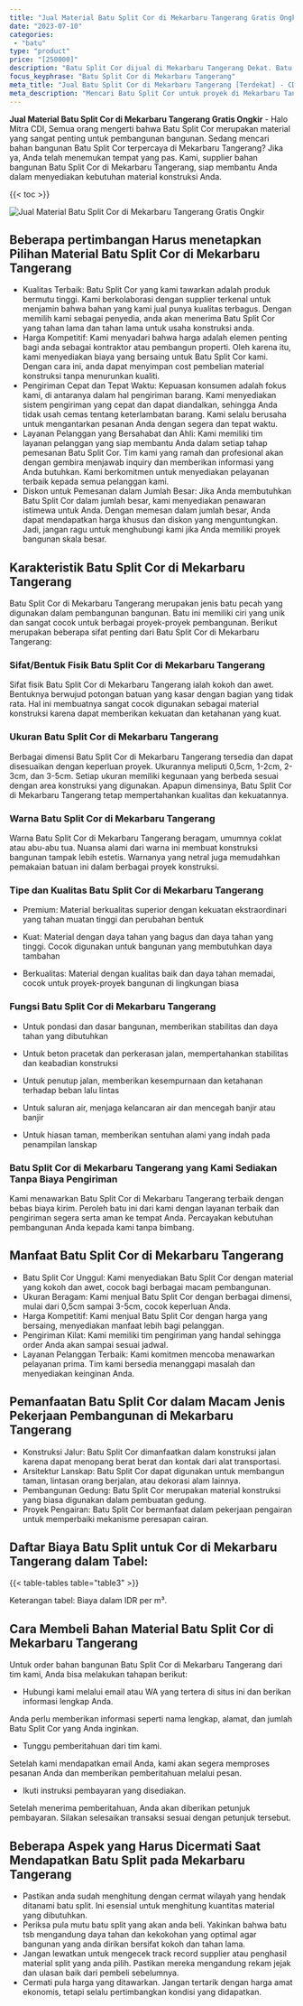 ```yaml
---
title: "Jual Material Batu Split Cor di Mekarbaru Tangerang Gratis Ongkir"
date: "2023-07-10"
categories:
 - "batu"
type: "product"
price: "[250000]"
description: "Batu Split Cor dijual di Mekarbaru Tangerang Dekat. Batu Split Cor ini sering dipakai dalam proyek konstruksi sebagai material cor beton yang terpilih dan awet. Silakan hubungi kami untuk informasi lebih lanjut."
focus_keyphrase: "Batu Split Cor di Mekarbaru Tangerang"
meta_title: "Jual Batu Split Cor di Mekarbaru Tangerang [Terdekat] - CDI"
meta_description: "Mencari Batu Split Cor untuk proyek di Mekarbaru Tangerang? Kami memiliki Batu Split Cor berkualitas untuk material cor beton. Segera dapatkan penawaran terbaik."
---
```


**Jual Material Batu Split Cor di Mekarbaru Tangerang Gratis Ongkir** - Halo Mitra CDI, Semua orang mengerti bahwa Batu Split Cor merupakan material yang sangat penting untuk pembangunan bangunan. Sedang mencari bahan bangunan Batu Split Cor terpercaya di Mekarbaru Tangerang? Jika ya, Anda telah menemukan tempat yang pas. Kami, supplier bahan bangunan Batu Split Cor di Mekarbaru Tangerang, siap membantu Anda dalam menyediakan kebutuhan material konstruksi Anda.

{{< toc >}}

![Jual Material Batu Split Cor di Mekarbaru Tangerang Gratis Ongkir](/images/batu/batu-split-27.jpg)

## Beberapa pertimbangan Harus menetapkan Pilihan Material Batu Split Cor di Mekarbaru Tangerang

*   Kualitas Terbaik: Batu Split Cor yang kami tawarkan adalah produk bermutu tinggi. Kami berkolaborasi dengan supplier terkenal untuk menjamin bahwa bahan yang kami jual punya kualitas terbagus. Dengan memilih kami sebagai penyedia, anda akan menerima Batu Split Cor yang tahan lama dan tahan lama untuk usaha konstruksi anda.
*   Harga Kompetitif: Kami menyadari bahwa harga adalah elemen penting bagi anda sebagai kontraktor atau pembangun properti. Oleh karena itu, kami menyediakan biaya yang bersaing untuk Batu Split Cor kami. Dengan cara ini, anda dapat menyimpan cost pembelian material konstruksi tanpa menurunkan kualiti.
*   Pengiriman Cepat dan Tepat Waktu: Kepuasan konsumen adalah fokus kami, di antaranya dalam hal pengiriman barang. Kami menyediakan sistem pengiriman yang cepat dan dapat diandalkan, sehingga Anda tidak usah cemas tentang keterlambatan barang. Kami selalu berusaha untuk mengantarkan pesanan Anda dengan segera dan tepat waktu.
*   Layanan Pelanggan yang Bersahabat dan Ahli: Kami memiliki tim layanan pelanggan yang siap membantu Anda dalam setiap tahap pemesanan Batu Split Cor. Tim kami yang ramah dan profesional akan dengan gembira menjawab inquiry dan memberikan informasi yang Anda butuhkan. Kami berkomitmen untuk menyediakan pelayanan terbaik kepada semua pelanggan kami.
*   Diskon untuk Pemesanan dalam Jumlah Besar: Jika Anda membutuhkan Batu Split Cor dalam jumlah besar, kami menyediakan penawaran istimewa untuk Anda. Dengan memesan dalam jumlah besar, Anda dapat mendapatkan harga khusus dan diskon yang menguntungkan. Jadi, jangan ragu untuk menghubungi kami jika Anda memiliki proyek bangunan skala besar.

## Karakteristik Batu Split Cor di Mekarbaru Tangerang

Batu Split Cor di Mekarbaru Tangerang merupakan jenis batu pecah yang digunakan dalam pembangunan bangunan. Batu ini memiliki ciri yang unik dan sangat cocok untuk berbagai proyek-proyek pembangunan. Berikut merupakan beberapa sifat penting dari Batu Split Cor di Mekarbaru Tangerang:

### Sifat/Bentuk Fisik Batu Split Cor di Mekarbaru Tangerang

Sifat fisik Batu Split Cor di Mekarbaru Tangerang ialah kokoh dan awet. Bentuknya berwujud potongan batuan yang kasar dengan bagian yang tidak rata. Hal ini membuatnya sangat cocok digunakan sebagai material konstruksi karena dapat memberikan kekuatan dan ketahanan yang kuat.

### Ukuran Batu Split Cor di Mekarbaru Tangerang

Berbagai dimensi Batu Split Cor di Mekarbaru Tangerang tersedia dan dapat disesuaikan dengan keperluan proyek. Ukurannya meliputi 0,5cm, 1-2cm, 2-3cm, dan 3-5cm. Setiap ukuran memiliki kegunaan yang berbeda sesuai dengan area konstruksi yang digunakan. Apapun dimensinya, Batu Split Cor di Mekarbaru Tangerang tetap mempertahankan kualitas dan kekuatannya.

### Warna Batu Split Cor di Mekarbaru Tangerang

Warna Batu Split Cor di Mekarbaru Tangerang beragam, umumnya coklat atau abu-abu tua. Nuansa alami dari warna ini membuat konstruksi bangunan tampak lebih estetis. Warnanya yang netral juga memudahkan pemakaian batuan ini dalam berbagai proyek konstruksi.

### Tipe dan Kualitas Batu Split Cor di Mekarbaru Tangerang

*   Premium: Material berkualitas superior dengan kekuatan ekstraordinari yang tahan muatan tinggi dan perubahan bentuk

*   Kuat: Material dengan daya tahan yang bagus dan daya tahan yang tinggi. Cocok digunakan untuk bangunan yang membutuhkan daya tambahan

*   Berkualitas: Material dengan kualitas baik dan daya tahan memadai, cocok untuk proyek-proyek bangunan di lingkungan biasa

### Fungsi Batu Split Cor di Mekarbaru Tangerang

*   Untuk pondasi dan dasar bangunan, memberikan stabilitas dan daya tahan yang dibutuhkan

*   Untuk beton pracetak dan perkerasan jalan, mempertahankan stabilitas dan keabadian konstruksi

*   Untuk penutup jalan, memberikan kesempurnaan dan ketahanan terhadap beban lalu lintas

*   Untuk saluran air, menjaga kelancaran air dan mencegah banjir atau banjir

*   Untuk hiasan taman, memberikan sentuhan alami yang indah pada penampilan lanskap

### Batu Split Cor di Mekarbaru Tangerang yang Kami Sediakan Tanpa Biaya Pengiriman

Kami menawarkan Batu Split Cor di Mekarbaru Tangerang terbaik dengan bebas biaya kirim. Peroleh batu ini dari kami dengan layanan terbaik dan pengiriman segera serta aman ke tempat Anda. Percayakan kebutuhan pembangunan Anda kepada kami tanpa bimbang.

## Manfaat Batu Split Cor di Mekarbaru Tangerang

*   Batu Split Cor Unggul: Kami menyediakan Batu Split Cor dengan material yang kokoh dan awet, cocok bagi berbagai macam pembangunan.
*   Ukuran Beragam: Kami menjual Batu Split Cor dengan berbagai dimensi, mulai dari 0,5cm sampai 3-5cm, cocok keperluan Anda.
*   Harga Kompetitif: Kami menjual Batu Split Cor dengan harga yang bersaing, menyediakan manfaat lebih bagi pelanggan.
*   Pengiriman Kilat: Kami memiliki tim pengiriman yang handal sehingga order Anda akan sampai sesuai jadwal.
*   Layanan Pelanggan Terbaik: Kami komitmen mencoba menawarkan pelayanan prima. Tim kami bersedia menanggapi masalah dan menyediakan keinginan Anda.

## Pemanfaatan Batu Split Cor dalam Macam Jenis Pekerjaan Pembangunan di Mekarbaru Tangerang

*   Konstruksi Jalur: Batu Split Cor dimanfaatkan dalam konstruksi jalan karena dapat menopang berat berat dan kontak dari alat transportasi.
*   Arsitektur Lanskap: Batu Split Cor dapat digunakan untuk membangun taman, lintasan orang berjalan, atau dekorasi alam lainnya.
*   Pembangunan Gedung: Batu Split Cor merupakan material konstruksi yang biasa digunakan dalam pembuatan gedung.
*   Proyek Pengairan: Batu Split Cor bermanfaat dalam pekerjaan pengairan untuk memperbaiki mekanisme peresapan cairan.

## Daftar Biaya Batu Split untuk Cor di Mekarbaru Tangerang dalam Tabel:

{{< table-tables table="table3" >}}

Keterangan tabel: Biaya dalam IDR per m³.

## Cara Membeli Bahan Material Batu Split Cor di Mekarbaru Tangerang

Untuk order bahan bangunan Batu Split Cor di Mekarbaru Tangerang dari tim kami, Anda bisa melakukan tahapan berikut:

*   Hubungi kami melalui email atau WA yang tertera di situs ini dan berikan informasi lengkap Anda.

Anda perlu memberikan informasi seperti nama lengkap, alamat, dan jumlah Batu Split Cor yang Anda inginkan.
*   Tunggu pemberitahuan dari tim kami.

Setelah kami mendapatkan email Anda, kami akan segera memproses pesanan Anda dan memberikan pemberitahuan melalui pesan.
*   Ikuti instruksi pembayaran yang disediakan.

Setelah menerima pemberitahuan, Anda akan diberikan petunjuk pembayaran. Silakan selesaikan transaksi sesuai dengan petunjuk tersebut.

## Beberapa Aspek yang Harus Dicermati Saat Mendapatkan Batu Split pada Mekarbaru Tangerang

*   Pastikan anda sudah menghitung dengan cermat wilayah yang hendak ditanami batu split. Ini esensial untuk menghitung kuantitas material yang dibutuhkan.
*   Periksa pula mutu batu split yang akan anda beli. Yakinkan bahwa batu tsb mengandung daya tahan dan kekokohan yang optimal agar bangunan yang anda dirikan bersifat kokoh dan tahan lama.
*   Jangan lewatkan untuk mengecek track record supplier atau penghasil material split yang anda pilih. Pastikan mereka mengandung rekam jejak dan ulasan baik dari pembeli sebelumnya.
*   Cermati pula harga yang ditawarkan. Jangan tertarik dengan harga amat ekonomis, tetapi selalu pertimbangkan kondisi yang didapatkan.